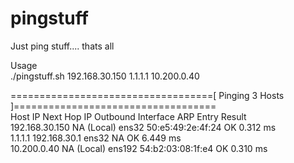# pingstuff
Just ping stuff.... thats all<br>

Usage<br>
./pingstuff.sh 192.168.30.150 1.1.1.1 10.200.0.40 <br>

===================================[ Pinging 3 Hosts ]===================================<br>
Host IP          Next Hop IP    Outbound Interface   ARP Entry           Result<br>
192.168.30.150   NA (Local)     ens32                50:e5:49:2e:4f:24   OK 0.312 ms<br>
1.1.1.1          192.168.30.1   ens32                NA                  OK 6.449 ms<br>
10.200.0.40      NA (Local)     ens192               54:b2:03:08:1f:e4   OK 0.310 ms<br>
